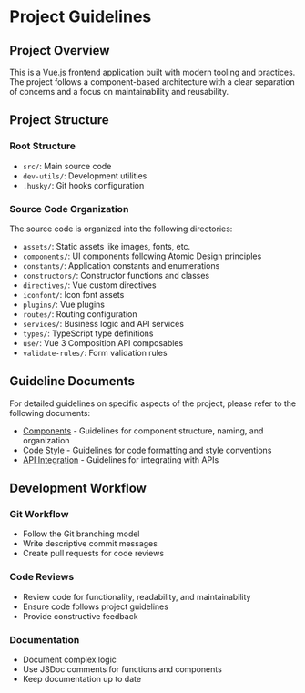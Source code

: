# Project Guidelines

## Project Overview
This is a Vue.js frontend application built with modern tooling and practices. The project follows a component-based architecture with a clear separation of concerns and a focus on maintainability and reusability.

## Project Structure

### Root Structure
- `src/`: Main source code
- `dev-utils/`: Development utilities
- `.husky/`: Git hooks configuration

### Source Code Organization
The source code is organized into the following directories:

- `assets/`: Static assets like images, fonts, etc.
- `components/`: UI components following Atomic Design principles
- `constants/`: Application constants and enumerations
- `constructors/`: Constructor functions and classes
- `directives/`: Vue custom directives
- `iconfont/`: Icon font assets
- `plugins/`: Vue plugins
- `routes/`: Routing configuration
- `services/`: Business logic and API services
- `types/`: TypeScript type definitions
- `use/`: Vue 3 Composition API composables
- `validate-rules/`: Form validation rules

## Guideline Documents

For detailed guidelines on specific aspects of the project, please refer to the following documents:

- [Components](./components.md) - Guidelines for component structure, naming, and organization
- [Code Style](./code-style.md) - Guidelines for code formatting and style conventions
- [API Integration](./api.md) - Guidelines for integrating with APIs

## Development Workflow

### Git Workflow
- Follow the Git branching model
- Write descriptive commit messages
- Create pull requests for code reviews

### Code Reviews
- Review code for functionality, readability, and maintainability
- Ensure code follows project guidelines
- Provide constructive feedback

### Documentation
- Document complex logic
- Use JSDoc comments for functions and components
- Keep documentation up to date